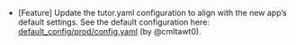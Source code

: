 - [Feature] Update the tutor.yaml configuration to align with the new app’s default settings. See the default configuration here: [default_config/prod/config.yaml](https://github.com/openedx/openedx-app-android/blob/main/default_config/prod/config.yaml) (by @cmltawt0).
